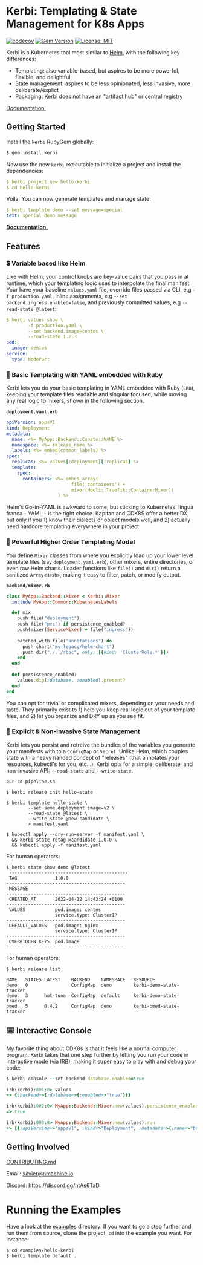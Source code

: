 # Kerbi: Templating & State Management for K8s Apps

[![codecov](https://codecov.io/gh/nectar-cs/kerbi/branch/master/graph/badge.svg)](https://codecov.io/gh/nectar-cs/kerbi)
[![Gem Version](https://badge.fury.io/rb/kerbi.svg)](https://badge.fury.io/rb/kerbi)
[![License: MIT](https://img.shields.io/badge/License-MIT-yellow.svg)](https://opensource.org/licenses/MIT)

Kerbi is a Kubernetes tool most similar to [Helm](https://helm.sh/), with the following key differences:
- Templating: also variable-based, but aspires to be more powerful, flexible, and delightful
- State management: aspires to be less opinionated, less invasive, more deliberate/explict
- Packaging: Kerbi does not have an "artifact hub" or central registry

[Documentation.](https://xavier-9.gitbook.io/untitled/walkthroughs/getting-started)

## Getting Started

Install the `kerbi` RubyGem globally: 

```bash
$ gem install kerbi
```

Now use the new `kerbi` executable to initialize a project and install the dependencies:

```yaml
$ kerbi project new hello-kerbi
$ cd hello-kerbi
```

Voila. You can now generate templates and manage state:

```yaml
$ kerbi template demo --set message=special
text: special demo message
```

**[Documentation.](https://xavier-9.gitbook.io/untitled/walkthroughs/getting-started)**

## Features

### 💲 Variable based like Helm

Like with Helm, your control knobs are key-value pairs that you pass in at runtime,
which your templating logic uses to interpolate the final manifest. Your have your 
baseline `values.yaml` file, override files passed via CLI, e.g
`-f production.yaml`, inline assignments, e.g `--set backend.ingress.enabled=false`,
and previously committed values, e.g `--read-state @latest`:

```yaml
$ kerbi values show \
        -f production.yaml \
        --set backend.image=centos \
        --read-state 1.2.3
pod:
  image: centos
service:
  type: NodePort
```

### 📜 Basic Templating with YAML embedded with Ruby

Kerbi lets you do your basic templating in YAML embedded with Ruby (`ERB`), 
keeping your template files readable and singular focused, while moving any
real logic to mixers, shown in the following section.

**`deployment.yaml.erb`**
```yaml
apiVersion: appsV1
kind: Deployment
metadata:
  name: <%= MyApp::Backend::Consts::NAME %>
  namespace: <%= release_name %>
  labels: <%= embed(common_labels) %>
spec: 
  replicas: <%= values[:deployment][:replicas] %>
  template:
    spec:
      containers: <%= embed_array(
                        file('containers') + 
                        mixer(Hooli::Traefik::ContainerMixer))
                   ) %>
```

Helm's Go-in-YAML is awkward to some, but sticking to Kubernetes' lingua 
franca - YAML - is the right choice. Kapitan and CDK8S offer a better
DX, but only if you 1) know their dialects or object models well,
and 2) actually need hardcore templating everywhere in your project.


### 🚦 Powerful Higher Order Templating Model

You define `Mixer` classes from where you explicitly load up your 
lower level template files (say `deployment.yaml.erb`), other mixers,
entire directories, or even raw Helm charts. Loader functions like `file()`
and `dir()` return a sanitized `Array<Hash>`, making it easy to filter, patch, or modify 
output.

**`backend/mixer.rb`**
```ruby
class MyApp::Backend::Mixer < Kerbi::Mixer
  include MyApp::Common::KubernetesLabels

  def mix
    push file("deployment")
    push file("pvc") if persistence_enabled?
    push(mixer(ServiceMixer) + file("ingress"))
    
    patched_with file("annotations") do
      push chart("my-legacy/helm-chart")
      push dir("./../rbac", only: [{kind: 'ClusterRole.*'}])
    end
  end 
  
  def persistence_enabled?
    values.dig(:database, :enabled).present?
  end
end
```

You can opt for trivial or complicated mixers, depending on your needs and taste. They
primarily exist to 1) help you keep real logic out of your template files, and 2) let 
you organize and DRY up as you see fit.




### 📀 Explicit & Non-Invasive State Management

Kerbi lets you persist and retreive the bundles of the variables you generate your manifests 
with to a `ConfigMap` or `Secret`. Unlike Helm, which couples state with a heavy 
handed concept of "releases" (that annotates your resources, kubectl's for you, etc...), Kerbi opts 
for a simple, deliberate, and non-invasive API: `--read-state` and `--write-state`.

`our-cd-pipeline.sh`
```
$ kerbi release init hello-state

$ kerbi template hello-state \
        --set some.deployment.image=v2 \
        --read-state @latest \
        --write-state @new-candidate \
        > manifest.yaml

$ kubectl apply --dry-run=server -f manifest.yaml \
  && kerbi state retag @candidate 1.0.0 \
  && kubectl apply -f manifest.yaml  
```


For human operators:
```
$ kerbi state show demo @latest
 --------------------------------------------
 TAG              1.0.0
--------------------------------------------
 MESSAGE
--------------------------------------------
 CREATED_AT       2022-04-12 14:43:24 +0100
--------------------------------------------
 VALUES           pod.image: centos          
                  service.type: ClusterIP
--------------------------------------------
 DEFAULT_VALUES   pod.image: nginx          
                  service.type: ClusterIP
--------------------------------------------
 OVERRIDDEN_KEYS  pod.image
--------------------------------------------
```

For human operators:
```
$ kerbi release list

NAME   STATES LATEST    BACKEND    NAMESPACE   RESOURCE
demo   0                ConfigMap  demo        kerbi-demo-state-tracker
demo   3      hot-tuna  ConfigMap  default     kerbi-demo-state-tracker
omed   5      0.4.2     ConfigMap  demo        kerbi-omed-state-tracker
```


## ⌨️ Interactive Console

My favorite thing about CDK8s is that it feels like a normal computer program. 
Kerbi takes that one step further by letting you run your code in interactive mode (via IRB), 
making it super easy to play with and debug your code:

```ruby
$ kerbi console --set backend.database.enabled=true

irb(kerbi):001:0> values
=> {:backend=>{:database=>{:enabled=>"true"}}}

irb(kerbi):002:0> MyApp::Backend::Mixer.new(values).persistence_enabled?
=> true

irb(kerbi):003:0> MyApp::Backend::Mixer.new(values).run
=> [{:apiVersion=>"appsV1", :kind=>"Deployment", :metadata=>{:name=>"backend", :namespace=>"default"}, :spec=>"foo"}]
```

## Getting Involved

[CONTRIBUTING.md](https://github.com/nmachine-io/kerbi/blob/master/CONTRIBUTING.md)

Email: xavier@nmachine.io

Discord: https://discord.gg/ntAs6TaD

# Running the Examples

Have a look at the [examples](https://github.com/nmachine-io/kerbi/tree/master/examples) directory. 
If you want to go a step further and run them from source, clone the project, `cd` into the example you 
want. For instance:

```bash
$ cd examples/hello-kerbi
$ kerbi template default .
```
